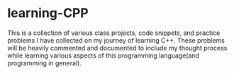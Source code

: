 # learning-CPP
This is a collection of various class projects, code snippets, and practice problems I have collected on my journey of learning C++. 
These problems will be heavily commented and documented to include my thought process while learning various aspects of this programming language(and programming in general). 
